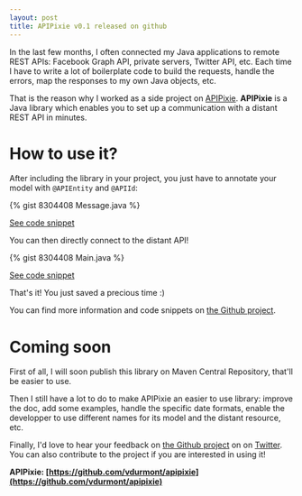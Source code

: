 ```yaml
---
layout: post
title: APIPixie v0.1 released on github
---
```


In the last few months, I often connected my Java applications to remote REST APIs: Facebook Graph API, private servers, Twitter API, etc. Each time I have to write a lot of boilerplate code to build the requests, handle the errors, map the responses to my own Java objects, etc.

That is the reason why I worked as a side project on [APIPixie](https://github.com/vdurmont/apipixie). **APIPixie** is a Java library which enables you to set up a communication with a distant REST API in minutes.

<!--more-->

# How to use it?

After including the library in your project, you just have to annotate your model with `@APIEntity` and `@APIId`:

{% gist 8304408 Message.java %}

[See code snippet](https://gist.github.com/vdurmont/8304408)

You can then directly connect to the distant API!

{% gist 8304408 Main.java %}

[See code snippet](https://gist.github.com/vdurmont/8304408)

That's it! You just saved a precious time :)

You can find more information and code snippets on [the Github project](https://github.com/vdurmont/apipixie).

# Coming soon

First of all, I will soon publish this library on Maven Central Repository, that'll be easier to use.

Then I still have a lot to do to make APIPixie an easier to use library: improve the doc, add some examples, handle the specific date formats, enable the developper to use different names for its model and the distant resource, etc.

Finally, I'd love to hear your feedback on [the Github project](https://github.com/vdurmont/apipixie) on on [Twitter](http://twitter.com/Dvins). You can also contribute to the project if you are interested in using it!

**APIPixie: [https://github.com/vdurmont/apipixie](https://github.com/vdurmont/apipixie)**
